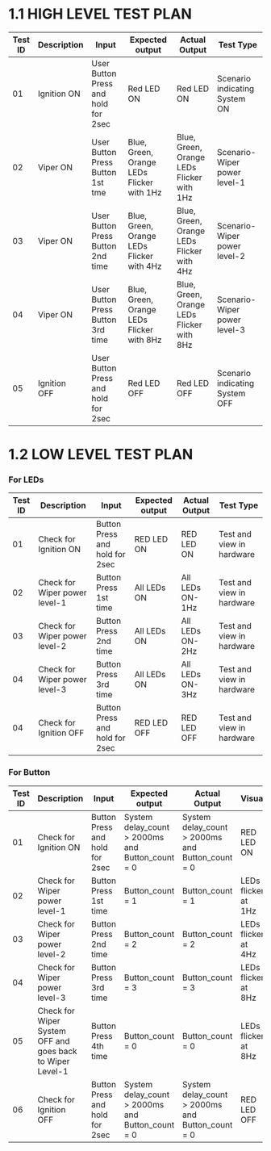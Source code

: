 # 1.1 HIGH LEVEL TEST PLAN

| Test ID | Description | Input | Expected output | Actual Output | Test Type |
| --- | --- | --- | --- | --- | --- |
| 01 | Ignition ON | User Button Press and hold for 2sec | Red LED ON | Red LED ON | Scenario indicating System ON |
| 02 | Viper ON | User Button Press Button 1st tme  | Blue, Green, Orange LEDs Flicker with 1Hz | Blue, Green, Orange LEDs Flicker with 1Hz  | Scenario-Wiper power level-1 |
| 03 | Viper ON | User Button Press Button 2nd time | Blue, Green, Orange LEDs Flicker with 4Hz | Blue, Green, Orange LEDs Flicker with 4Hz  | Scenario-Wiper power level-2 |
| 04 | Viper ON | User Button Press Button 3rd time | Blue, Green, Orange LEDs Flicker with 8Hz | Blue, Green, Orange LEDs Flicker with 8Hz  | Scenario-Wiper power level-3 |
| 05 | Ignition OFF | User Button Press and hold for 2sec |  Red LED OFF | Red LED OFF | Scenario indicating System OFF |

# 1.2 LOW LEVEL TEST PLAN
### For LEDs
| Test ID | Description | Input | Expected output | Actual Output | Test Type |
| --- | --- | --- | --- | --- | --- |
| 01 | Check for Ignition ON | Button Press and hold for 2sec | RED LED ON | RED LED ON | Test and view in hardware |
| 02 | Check for Wiper power level-1 | Button Press 1st time | All LEDs ON | All LEDs ON-1Hz | Test and view in hardware |
| 03 | Check for Wiper power level-2 | Button Press 2nd time | All LEDs ON | All LEDs ON-2Hz| Test and view in hardware |
| 04 | Check for Wiper power level-3 | Button Press 3rd time | All LEDs ON | All LEDs ON-3Hz | Test and view in hardware |
| 04 | Check for Ignition OFF | Button Press and hold for 2sec | RED LED OFF | RED LED OFF | Test and view in hardware |

### For Button
| Test ID | Description | Input | Expected output | Actual Output | Visual |
| --- | --- | --- | --- | --- | --- |
| 01 | Check for Ignition ON | Button Press and hold for 2sec | System delay_count > 2000ms and Button_count = 0| System delay_count > 2000ms and Button_count = 0 | RED LED ON |
| 02 | Check for Wiper power level-1 | Button Press 1st time | Button_count = 1 | Button_count = 1 | LEDs flicker at 1Hz |
| 03 | Check for Wiper power level-2 | Button Press 2nd time | Button_count = 2 | Button_count = 2 | LEDs flicker at 4Hz |
| 04 | Check for Wiper power level-3 | Button Press 3rd time | Button_count = 3 | Button_count = 3 | LEDs flicker at 8Hz |
| 05 | Check for Wiper System OFF and goes back to Wiper Level-1| Button Press 4th time | Button_count = 0 | Button_count = 0 | LEDs flicker at 8Hz |
| 06 | Check for Ignition OFF | Button Press and hold for 2sec | System delay_count > 2000ms and Button_count = 0| System delay_count > 2000ms and Button_count = 0 | RED LED OFF |
